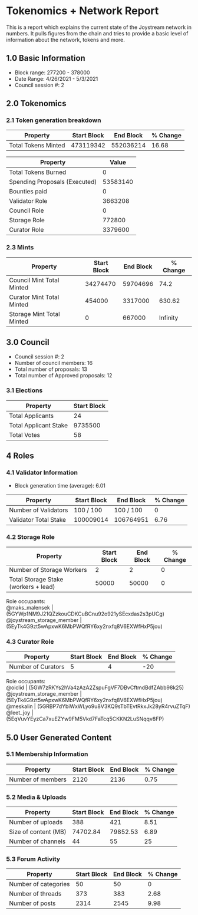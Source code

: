 # Tokenomics + Network Report
This is a report which explains the current state of the Joystream network in numbers. It pulls figures from the chain and tries to provide a basic level of information about the network, tokens and more. 

## 1.0 Basic Information
* Block range: 277200 - 378000
* Date Range: 4/26/2021 - 5/3/2021
* Council session #: 2

## 2.0 Tokenomics
### 2.1 Token generation breakdown
| Property            | Start Block | End Block | % Change |
|---------------------|--------------|--------------|----------|
| Total Tokens Minted |  473119342 | 552036214 | 16.68 |

| Property            | Value        |
|---------------------|--------------|
| Total Tokens Burned | 0           | 
| Spending Proposals (Executed)   |  53583140                  |
| Bounties paid       |  0                           |
| Validator Role      |  3663208            | 
| Council Role        | 0             | 
| Storage Role        | 772800             | 
| Curator Role        | 3379600             |


### 2.3 Mints 
| Property                    | Start Block           | End Block | % Change |
|-----------------------------|-----------------------|--------------|----------|
| Council Mint Total Minted   | 34274470  |  59704696 |74.2          |
| Curator Mint Total Minted   |  454000 | 3317000| 630.62          |
| Storage Mint Total Minted   |  0 |  667000            |  Infinity        |

## 3.0 Council
* Council session #: 2
* Number of council members: 16
* Total number of proposals: 13
* Total number of Approved proposals: 12

### 3.1 Elections
| Property                    | Start Block  |
|-----------------------------|--------------|
| Total Applicants            |24              |
| Total Applicant Stake       |9735500              |
| Total Votes                 |58             |

## 4 Roles
### 4.1 Validator Information
* Block generation time (average): 6.01

| Property                    | Start Block | End Block | % Change |
|-----------------------------|--------------|--------------|----------|
| Number of Validators       |  100 / 100 | 100 / 100 | 0 |
| Validator Total Stake       | 100009014 | 106764951 | 6.76 |


### 4.2 Storage Role
| Property                | Start Block | End Block | % Change |
|-------------------------|--------------|--------------|----------|
| Number of Storage Workers | 2  |  2 | 0 |
| Total Storage Stake (workers + lead)  | 50000 |  50000 | 0 |
Role occupants:  
@maks_malensek | (5GYWp1NM9J21QZzkouCDKCuBCnu92o921ySEcxdas2s3pUCg)  
@joystream_storage_member | (5EyTk4G9zt5wApxwK6MbPWQfRY6xy2nxfq8V6EXWfHxP5jou)  


### 4.3 Curator Role
| Property                | Start Block | End Block | % Change |
|-------------------------|--------------|--------------|----------|
| Number of Curators      | 5 | 4 | -20 |
Role occupants:  
@oiclid | (5GW7zRKYs2hVa4zAzA2ZspuFgVF7DBvCftmdBdfZAbb98k25)  
@joystream_storage_member | (5EyTk4G9zt5wApxwK6MbPWQfRY6xy2nxfq8V6EXWfHxP5jou)  
@meskalin | (5GRBP7dYbiWxWLyo9u8V3KQ9sTbTEvtRkxJk28yR4rvuZTqF)  
@leet_joy | (5EqVuvYEyzCa7xuEZYw9FM5Vkd7FaTcq5CKKN2LuSNqqv8FP)  


## 5.0 User Generated Content
### 5.1 Membership Information
| Property          | Start Block | End Block | % Change |
|-------------------|--------------|--------------|----------|
| Number of members | 2120|  2136 | 0.75 |

### 5.2 Media & Uploads
| Property                | Start Block | End Block | % Change |
|-------------------------|--------------|--------------|----------|
| Number of uploads       | 388 | 421  |  8.51 |
| Size of content (MB)        |  74702.84 |  79852.53 | 6.89          |
| Number of channels      |  44 | 55 | 25 |

### 5.3 Forum Activity
| Property          | Start Block | End Block | % Change |
|-------------------|--------------|--------------|----------|
| Number of categories | 50 | 50 | 0         |
| Number of threads    | 373| 383 | 2.68         |
| Number of posts      | 2314 | 2545            |  9.98        |